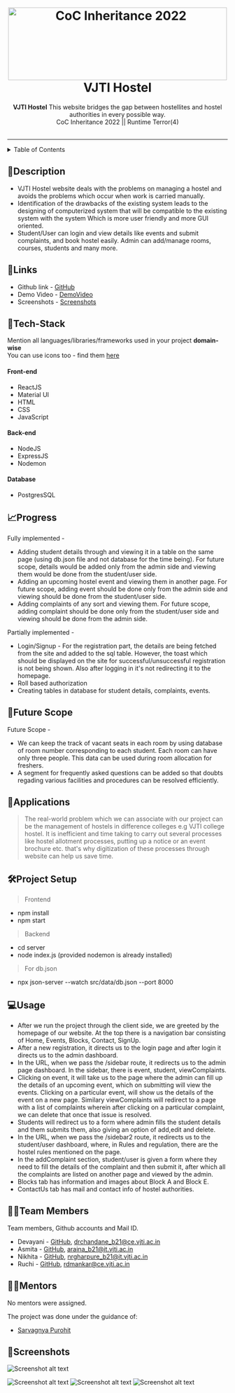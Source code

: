 <h1 align="center">
  <a href="https://github.com/CommunityOfCoders/Inheritance-2022">
    <img src="https://res.cloudinary.com/dn6vz8exv/image/upload/v1665664791/inh_zzefoy.jpg" alt="CoC Inheritance 2022" width="500" height="166">
  </a>
  <br>
  VJTI Hostel
</h1>

<div align="center">
   <strong>VJTI Hostel</strong> This website bridges the gap between hostellites and hostel authorities in every possible way.<br>
  CoC Inheritance 2022 || Runtime Terror(4)<br> <br>
</div>
<hr>

<details>
<summary>Table of Contents</summary>

- [Description](#description)
- [Links](#links)
- [Tech Stack](#tech-stack)
- [Progress](#progress)
- [Future Scope](#future-scope)
- [Applications](#applications)
- [Project Setup](#project-setup)
- [Usage](#usage)
- [Team Members](#team-members)
- [Mentors](#mentors)
- [Screenshots](#screenshots)

</details>

## 📝Description

- VJTI Hostel website deals with the problems on managing a hostel and avoids the problems which occur when work is carried manually. 
- Identification of the drawbacks of the existing system leads to the designing of computerized system that will be compatible to the existing system with the system Which is more user friendly and more GUI oriented. 
- Student/User can login and view details like events and submit complaints, and book hostel easily. Admin can add/manage rooms, courses, students and many more.

## 🔗Links

- Github link - [GitHub](https://github.com/AsmitaRaina/CoC_Hackathon.git)
- Demo Video - [DemoVideo](https://drive.google.com/file/d/1EKbS3PL5zTW0nI_igQ5THjNGaFH5QJuC/view?usp=sharing)
- Screenshots - [Screenshots](https://drive.google.com/drive/folders/1_PRda6ceWsLrk4S5O_WOdOPz1LJ0dRPb?usp=share_link)

## 🤖Tech-Stack

Mention all languages/libraries/frameworks used in your project **domain-wise**   
You can use icons too - find them [here](https://github.com/get-icon/geticon) 

#### Front-end
- ReactJS
- Material UI
- HTML
- CSS
- JavaScript

#### Back-end
- NodeJS
- ExpressJS
- Nodemon

#### Database
- PostgresSQL


## 📈Progress

Fully implemented - 

- Adding student details through and viewing it in a table on the same page (using db.json file and not database for the time being). For future scope, details would be added only from the admin side and viewing them would be done from the student/user side.
- Adding an upcoming hostel event and viewing them in another page. For future scope, adding event should be done only from the admin side and viewing should be done from the student/user side.
- Adding complaints of any sort and viewing them. For future scope, adding complaint should be done only from the student/user side and viewing should be done from the admin side.

Partially implemented - 

- Login/Signup - For the registration part, the details are being fetched from the site and added to the sql table. However, the toast which should be displayed on the site for successful/unsuccessful registration is not being shown. Also after logging in it's not redirecting it to the homepage.
- Roll based authorization
- Creating tables in database for student details, complaints, events.

## 🔮Future Scope

Future Scope - 

- We can keep the track of vacant seats in each room by using database of room number corresponding to each student. Each room can have only three people. This data can be used during room allocation for freshers.
- A segment for frequently asked questions can be added so that doubts regading various facilities and procedures can be resolved efficiently.

## 💸Applications

>The real-world problem which we can associate with our project can be the management of hostels in difference colleges e.g VJTI college hostel.
>It is inefficient and time taking to carry out several processes like hostel allotment processes, putting up a notice or an event brochure etc. that's why digitization of these processes through website can help us save time.

## 🛠Project Setup

>Frontend
- npm install
- npm start
>Backend 
- cd server 
- node index.js (provided nodemon is already installed)
>For db.json
- npx json-server --watch src/data/db.json --port 8000

## 💻Usage

- After we run the project through the client side, we are greeted by the homepage of our website. At the top there is a navigation bar consisting of Home, Events, Blocks, Contact, SignUp.
- After a new registration, it directs us to the login page and after login it directs us to the admin dashboard.
- In the URL, when we pass the /sidebar route, it redirects us to the admin page dashboard. In the sidebar, there is event, student, viewComplaints.
- Clicking on event, it will take us to the page where the admin can fill up the details of an upcoming event, which on submitting will view the events. Clicking on a particular event, will show us the details of the event on a new page. Similary viewComplaints will redirect to a page with a list of complaints wherein after clicking on a particular complaint, we can delete that once that issue is resolved.
- Students will redirect us to a form where admin fills the student details and them submits them, also giving an option of add,edit and delete.
- In the URL, when we pass the /sidebar2 route, it redirects us to the student/user dashboard, where, in Rules and regulation, there are the hostel rules mentioned on the page. 
- In the addComplaint section, student/user is given a form where they need to fill the details of the complaint and then submit it, after which all the complaints are listed on another page and viewed by the admin.
- Blocks tab has information and images about Block A and Block E.
- ContactUs tab has mail and contact info of hostel authorities.

## 👨‍💻Team Members

Team members, Github accounts and Mail ID.

- Devayani - [GitHub](https://github.com/),  drchandane_b21@ce.vjti.ac.in
- Asmita - [GitHub](https://github.com/AsmitaRaina), araina_b21@it.vjti.ac.in
- Nikhita - [GitHub](https://github.com/Nikhghar), nrgharpure_b21@it.vjti.ac.in
- Ruchi - [GitHub](https://github.com/Ruchi-Mankar), rdmankar@ce.vjti.ac.in

## 👨‍🏫Mentors

No mentors were assigned. 

The project was done under the guidance of:

- [Sarvagnya Purohit](https://github.com/saRvaGnya)

## 📱Screenshots

![Screenshot alt text](https://res.cloudinary.com/dyxnmjtrg/image/upload/v1675356320/Home_rcybu4.png )

![Screenshot alt text](https://res.cloudinary.com/dyxnmjtrg/image/upload/v1675356979/WhatsApp_Image_2023-02-02_at_10.24.09_PM_1_mi9il4.jpg)
![Screenshot alt text](https://res.cloudinary.com/dyxnmjtrg/image/upload/v1675356501/WhatsApp_Image_2023-02-02_at_10.15.49_PM_bchjnv.jpg)
![Screenshot alt text](https://res.cloudinary.com/dyxnmjtrg/image/upload/v1675356630/WhatsApp_Image_2023-02-02_at_10.16.15_PM_v0loda.jpg)